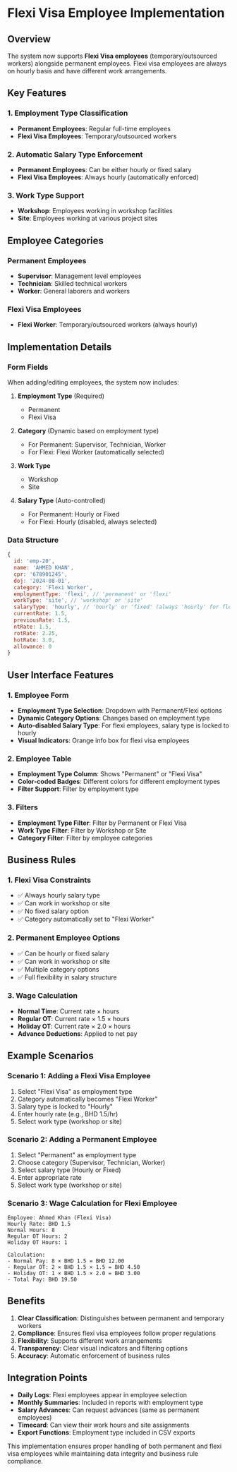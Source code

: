 # Flexi Visa Employee Implementation

## Overview
The system now supports **Flexi Visa employees** (temporary/outsourced workers) alongside permanent employees. Flexi visa employees are always on hourly basis and have different work arrangements.

## Key Features

### 1. Employment Type Classification
- **Permanent Employees**: Regular full-time employees
- **Flexi Visa Employees**: Temporary/outsourced workers

### 2. Automatic Salary Type Enforcement
- **Permanent Employees**: Can be either hourly or fixed salary
- **Flexi Visa Employees**: Always hourly (automatically enforced)

### 3. Work Type Support
- **Workshop**: Employees working in workshop facilities
- **Site**: Employees working at various project sites

## Employee Categories

### Permanent Employees
- **Supervisor**: Management level employees
- **Technician**: Skilled technical workers
- **Worker**: General laborers and workers

### Flexi Visa Employees
- **Flexi Worker**: Temporary/outsourced workers (always hourly)

## Implementation Details

### Form Fields
When adding/editing employees, the system now includes:

1. **Employment Type** (Required)
   - Permanent
   - Flexi Visa

2. **Category** (Dynamic based on employment type)
   - For Permanent: Supervisor, Technician, Worker
   - For Flexi: Flexi Worker (automatically selected)

3. **Work Type**
   - Workshop
   - Site

4. **Salary Type** (Auto-controlled)
   - For Permanent: Hourly or Fixed
   - For Flexi: Hourly (disabled, always selected)

### Data Structure
```javascript
{
  id: 'emp-20',
  name: 'AHMED KHAN',
  cpr: '678901245',
  doj: '2024-08-01',
  category: 'Flexi Worker',
  employmentType: 'flexi', // 'permanent' or 'flexi'
  workType: 'site', // 'workshop' or 'site'
  salaryType: 'hourly', // 'hourly' or 'fixed' (always 'hourly' for flexi)
  currentRate: 1.5,
  previousRate: 1.5,
  ntRate: 1.5,
  rotRate: 2.25,
  hotRate: 3.0,
  allowance: 0
}
```

## User Interface Features

### 1. Employee Form
- **Employment Type Selection**: Dropdown with Permanent/Flexi options
- **Dynamic Category Options**: Changes based on employment type
- **Auto-disabled Salary Type**: For flexi employees, salary type is locked to hourly
- **Visual Indicators**: Orange info box for flexi visa employees

### 2. Employee Table
- **Employment Type Column**: Shows "Permanent" or "Flexi Visa"
- **Color-coded Badges**: Different colors for different employment types
- **Filter Support**: Filter by employment type

### 3. Filters
- **Employment Type Filter**: Filter by Permanent or Flexi Visa
- **Work Type Filter**: Filter by Workshop or Site
- **Category Filter**: Filter by employee categories

## Business Rules

### 1. Flexi Visa Constraints
- ✅ Always hourly salary type
- ✅ Can work in workshop or site
- ✅ No fixed salary option
- ✅ Category automatically set to "Flexi Worker"

### 2. Permanent Employee Options
- ✅ Can be hourly or fixed salary
- ✅ Can work in workshop or site
- ✅ Multiple category options
- ✅ Full flexibility in salary structure

### 3. Wage Calculation
- **Normal Time**: Current rate × hours
- **Regular OT**: Current rate × 1.5 × hours
- **Holiday OT**: Current rate × 2.0 × hours
- **Advance Deductions**: Applied to net pay

## Example Scenarios

### Scenario 1: Adding a Flexi Visa Employee
1. Select "Flexi Visa" as employment type
2. Category automatically becomes "Flexi Worker"
3. Salary type is locked to "Hourly"
4. Enter hourly rate (e.g., BHD 1.5/hr)
5. Select work type (workshop or site)

### Scenario 2: Adding a Permanent Employee
1. Select "Permanent" as employment type
2. Choose category (Supervisor, Technician, Worker)
3. Select salary type (Hourly or Fixed)
4. Enter appropriate rate
5. Select work type (workshop or site)

### Scenario 3: Wage Calculation for Flexi Employee
```
Employee: Ahmed Khan (Flexi Visa)
Hourly Rate: BHD 1.5
Normal Hours: 8
Regular OT Hours: 2
Holiday OT Hours: 1

Calculation:
- Normal Pay: 8 × BHD 1.5 = BHD 12.00
- Regular OT: 2 × BHD 1.5 × 1.5 = BHD 4.50
- Holiday OT: 1 × BHD 1.5 × 2.0 = BHD 3.00
- Total Pay: BHD 19.50
```

## Benefits

1. **Clear Classification**: Distinguishes between permanent and temporary workers
2. **Compliance**: Ensures flexi visa employees follow proper regulations
3. **Flexibility**: Supports different work arrangements
4. **Transparency**: Clear visual indicators and filtering options
5. **Accuracy**: Automatic enforcement of business rules

## Integration Points

- **Daily Logs**: Flexi employees appear in employee selection
- **Monthly Summaries**: Included in reports with employment type
- **Salary Advances**: Can request advances (same as permanent employees)
- **Timecard**: Can view their work hours and site assignments
- **Export Functions**: Employment type included in CSV exports

This implementation ensures proper handling of both permanent and flexi visa employees while maintaining data integrity and business rule compliance. 